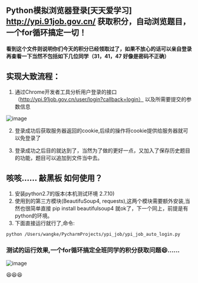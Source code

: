 Python模拟浏览器登录[天天爱学习] http://ypi.91job.gov.cn/ 获取积分，自动浏览题目，一个for循环搞定一切！
--
#### 看到这个文件则说明你们今天的积分已经领取过了，如果不放心的话可以亲自登录再查看一下当然不包括如下几位同学（31，41，47 好像是密码不正确）

实现大致流程：
--
1. 通过Chrome开发者工具分析用户登录的接口（http://ypi.91job.gov.cn/user/login?callback=login）
以及所需要提交的参数信息

![image](http://op225mmxn.bkt.clouddn.com/QQ20170904-010210@2x.png)

2. 登录成功后获取服务器返回的cookie,后续的操作将cookie提供给服务器就可以免登录了

3. 登录成功之后目的就达到了，当然为了做的更好一点，又加入了保存历史题目的功能，题目可以追加到文件当中去。

咳咳…… 敲黑板 如何使用？
--
1. 安装python2.7的版本(本机测试环境 2.7.10)
2. 使用到的第三方模块(BeautifuSoup4, requests),这两个模块需要额外安装,当然也很简单直接 pip install beautifulsoup4 就ok了，下一个同上，前提是有python的环境。
3. 下面直接运行就行了,命令:
```
python /Users/wangke/PycharmProjects/ypi_job/ypi_job_auto_login.py
```

### 测试的运行效果,一个for循环搞定全班同学的积分获取问题😄……

![image](http://op225mmxn.bkt.clouddn.com/yunxingxiaoguo%20.png)

😆😆😆

